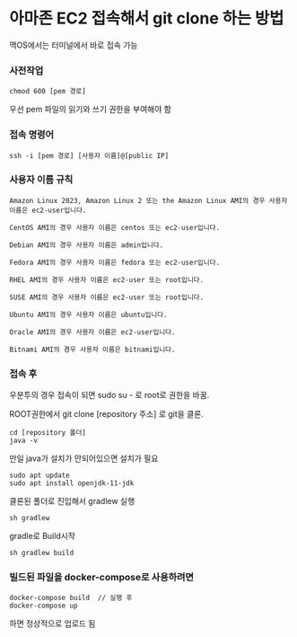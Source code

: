 # 아마존 EC2 접속해서 git clone 하는 방법

맥OS에서는 터미널에서 바로 접속 가능

### 사전작업
~~~
chmod 600 [pem 경로]
~~~
우선 pem 파일의 읽기와 쓰기 권한을 부여해야 함

### 접속 명령어
~~~
ssh -i [pem 경로] [사용자 이름]@[public IP]
~~~

### 사용자 이름 규칙
~~~
Amazon Linux 2023, Amazon Linux 2 또는 the Amazon Linux AMI의 경우 사용자 이름은 ec2-user입니다.

CentOS AMI의 경우 사용자 이름은 centos 또는 ec2-user입니다.

Debian AMI의 경우 사용자 이름은 admin입니다.

Fedora AMI의 경우 사용자 이름은 fedora 또는 ec2-user입니다.

RHEL AMI의 경우 사용자 이름은 ec2-user 또는 root입니다.

SUSE AMI의 경우 사용자 이름은 ec2-user 또는 root입니다.

Ubuntu AMI의 경우 사용자 이름은 ubuntu입니다.

Oracle AMI의 경우 사용자 이름은 ec2-user입니다.

Bitnami AMI의 경우 사용자 이름은 bitnami입니다.
~~~

### 접속 후 

우분투의 경우 접속이 되면 sudo su - 로 root로 권한을 바꿈.

ROOT권한에서 git clone [repository 주소] 로 git을 클론.
~~~
cd [repository 폴더]
java -v
~~~

만일 java가 설치가 안되어있으면 설치가 필요
~~~
sudo apt update
sudo apt install openjdk-11-jdk
~~~~

클론된 폴더로 진입해서 gradlew 실행
~~~
sh gradlew
~~~

gradle로 Build시작
~~~
sh gradlew build
~~~

### 빌드된 파일을 docker-compose로 사용하려면

~~~
docker-compose build  // 실행 후 
docker-compose up
~~~

하면 정상적으로 업로드 됨